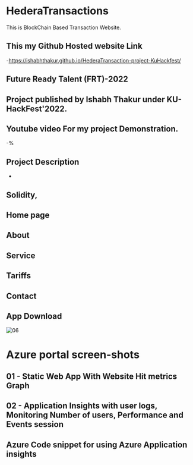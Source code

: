# HederaTransactions
This is BlockChain Based Transaction Website.
## This my Github Hosted website Link
-https://ishabhthakur.github.io/HederaTransaction-project-KuHackfest/

## Future Ready Talent (FRT)-2022
## Project published by Ishabh Thakur under KU-HackFest'2022.


## Youtube video For my project Demonstration.
-%

## Project Description


- 
## Solidity,



## Home page



## About




## Service


## Tariffs


## Contact




## App Download

![06](https://user-images.githubusercontent.com/82073000/171235825-9ad97daa-842d-4ed5-ad46-e94667d79f91.png)


# Azure portal screen-shots
## 01 - Static Web App With Website Hit metrics Graph

## 02 - Application Insights with user logs, Monitoring Number of users, Performance and Events session

## Azure Code snippet for using Azure Application insights

